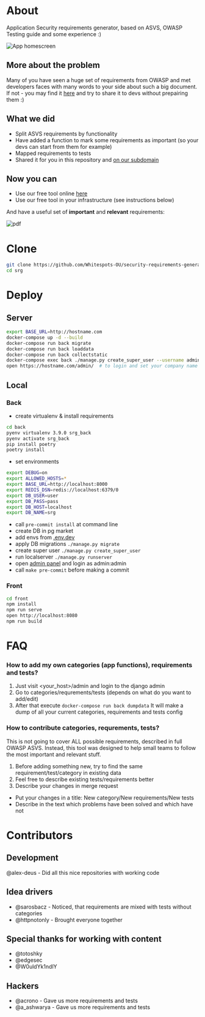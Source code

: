 # About
Application Security requirements generator, based on ASVS, OWASP Testing guide and some experience :)

![App homescreen](/images/requirements.png?raw=true "App homescreen")

## More about the problem
Many of you have seen a huge set of requirements from OWASP and met developers faces with many words to your side about such a big document.
If not - you may find it [here](https://owasp.org/www-pdf-archive/OWASP_Application_Security_Verification_Standard_4.0-en.pdf) and try to share it to devs without prepairing them :)

## What we did
- Split ASVS requirements by functionality
- Have added a function to mark some requirements as important (so your devs can start from them for example)
- Mapped requirements to tests
- Shared it for you in this repository and [on our subdomain](https://requirements.whitespots.io/en)

## Now you can
- Use our free tool online [here](https://requirements.whitespots.io/en)
- Use our free tool in your infrastructure (see instructions below)

And have a useful set of **important** and **relevant** requirements:

![pdf](/images/pdf_download.png?raw=true "pdf")

# Clone
```bash
git clone https://github.com/Whitespots-OU/security-requirements-generator.git srg && \
cd srg
```

# Deploy
## Server
```bash
export BASE_URL=http://hostname.com
docker-compose up -d --build
docker-compose run back migrate
docker-compose run back loaddata
docker-compose run back collectstatic
docker-compose exec back ./manage.py create_super_user --username admin --password PASSWORD
open https://hostname.com/admin/  # to login and set your company name
```

## Local
### Back
- create virtualenv & install requirements
```bash
cd back
pyenv virtualenv 3.9.0 srg_back
pyenv activate srg_back
pip install poetry
poetry install
```
- set environments
```bash
export DEBUG=on
export ALLOWED_HOSTS=*
export BASE_URL=http://localhost:8000
export REDIS_DSN=redis://localhost:6379/0
export DB_USER=user
export DB_PASS=pass
export DB_HOST=localhost
export DB_NAME=srg
```
- call `pre-commit install` at command line
- create DB in pg market
- add envs from [.env.dev](back/.env.dev)
- apply DB migrations `./manage.py migrate`
- create super user `./manage.py create_super_user`
- run localserver `./manage.py runserver`
- open [admin panel](http://localhost:8000/admin/) and login as admin:admin
- call `make pre-commit` before making a commit

### Front
```bash
cd front
npm install
npm run serve
open http://localhost:8080
npm run build
```

# FAQ
### How to add my own categories (app functions), requirements and tests?
1. Just visit <your_host>/admin and login to the django admin 
2. Go to categories/requrements/tests (depends on what do you want to add/edit)
3. After that execute `docker-compose run back dumpdata`
It will make a dump of all your current categories, requirements and tests config

### How to contribute categories, requrements, tests?
This is not going to cover ALL possible requirements, described in full OWASP ASVS.
Instead, this tool was designed to help small teams to follow the most important and relevant stuff.

1. Before adding something new, try to find the same requirement/test/category in existing data
2. Feel free to describe existing tests/requirements better
3. Describe your changes in merge request 
- Put your changes in a title: New category/New requirements/New tests 
- Describe in the text which problems have been solved and which have not 

# Contributors

## Development
@alex-deus - Did all this nice repositories with working code

## Idea drivers
- @sarosbacz - Noticed, that requirements are mixed with tests without categories
- @httpnotonly - Brought everyone together

## Special thanks for working with content
- @totoshky
- @edgesec
- @W0uldYk1ndlY

## Hackers
- @acrono - Gave us more requirements and tests
- @a_ashwarya - Gave us more requirements and tests

